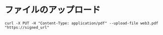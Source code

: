 # ファイルのアップロード

```shell
curl -X PUT -H "Content-Type: application/pdf" --upload-file web3.pdf "https://signed_url"
```